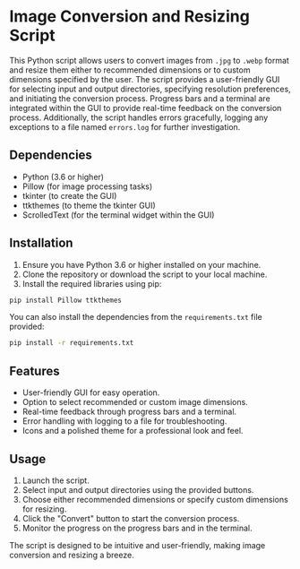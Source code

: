 # Image Conversion and Resizing Script

This Python script allows users to convert images from `.jpg` to `.webp` format and resize them either to recommended dimensions or to custom dimensions specified by the user. The script provides a user-friendly GUI for selecting input and output directories, specifying resolution preferences, and initiating the conversion process. Progress bars and a terminal are integrated within the GUI to provide real-time feedback on the conversion process. Additionally, the script handles errors gracefully, logging any exceptions to a file named `errors.log` for further investigation.

## Dependencies

- Python (3.6 or higher)
- Pillow (for image processing tasks)
- tkinter (to create the GUI)
- ttkthemes (to theme the tkinter GUI)
- ScrolledText (for the terminal widget within the GUI)

## Installation

1. Ensure you have Python 3.6 or higher installed on your machine.
2. Clone the repository or download the script to your local machine.
3. Install the required libraries using pip:

```bash
pip install Pillow ttkthemes
```

You can also install the dependencies from the `requirements.txt` file provided:

```bash
pip install -r requirements.txt
```

## Features

- User-friendly GUI for easy operation.
- Option to select recommended or custom image dimensions.
- Real-time feedback through progress bars and a terminal.
- Error handling with logging to a file for troubleshooting.
- Icons and a polished theme for a professional look and feel.

## Usage

1. Launch the script.
2. Select input and output directories using the provided buttons.
3. Choose either recommended dimensions or specify custom dimensions for resizing.
4. Click the "Convert" button to start the conversion process.
5. Monitor the progress on the progress bars and in the terminal.

The script is designed to be intuitive and user-friendly, making image conversion and resizing a breeze.
